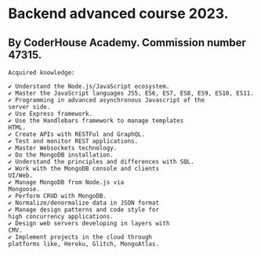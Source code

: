 # Backend advanced course 2023.

## By CoderHouse Academy. Commission number 47315.

    Acquired knowledge:

    ✔ Understand the Node.js/JavaScript ecosystem.
    ✔ Master the JavaScript languages JS5, ES6, ES7, ES8, ES9, ES10, ES11.
    ✔ Programming in advanced asynchronous Javascript of the
    server side.
    ✔ Use Express framework.
    ✔ Use the Handlebars framework to manage templates
    HTML.
    ✔ Create APIs with RESTFul and GraphQL.
    ✔ Test and monitor REST applications.
    ✔ Master Websockets technology.
    ✔ Do the MongoDB installation.
    ✔ Understand the principles and differences with SQL.
    ✔ Work with the MongoDB console and clients
    UI/Web.
    ✔ Manage MongoDB from Node.js via
    Mongoose.
    ✔ Perform CRUD with MongoDB.
    ✔ Normalize/denormalize data in JSON format
    ✔ Manage design patterns and code style for
    high concurrency applications.
    ✔ Design web servers developing in layers with
    CMV.
    ✔ Implement projects in the cloud through
    platforms like, Heroku, Glitch, MongoAtlas.
